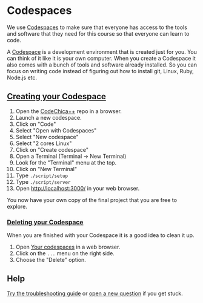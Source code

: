 # Codespaces

We use [Codespaces](https://github.com/codespaces) to make sure that everyone
has access to the tools and software that they need for this course
so that everyone can learn to code.

A [Codespace](https://github.com/codespaces) is a development environment
that is created just for you. You can think of it like it is your own
computer. When you create a Codespace it also comes with a bunch of tools
and software already installed. So you can focus on writing code instead of
figuring out how to install git, Linux, Ruby, Node.js etc.

## [Creating your Codespace](https://docs.github.com/en/codespaces/developing-in-codespaces/creating-a-codespace#creating-a-codespace)

1. Open the [CodeChica++](https://github.com/codechica/plus-plus) repo in a browser.
1. Launch a new codespace.
  1. Click on "Code"
  1. Select "Open with Codespaces"
  1. Select "New codespace"
  1. Select "2 cores Linux"
  1. Click on "Create codespace"
1. Open a Terminal (Terminal -> New Terminal)
  1. Look for the "Terminal" menu at the top.
  1. Click on "New Terminal"
1. Type `./script/setup`
1. Type `./script/server`
1. Open [http://localhost:3000/](http://localhost:3000/) in your web browser.

You now have your own copy of the final project that you are free to explore.

### [Deleting your Codespace](https://docs.github.com/en/codespaces/developing-in-codespaces/deleting-a-codespace)

When you are finished with your Codespace it is a good idea to clean it up.

1. Open [Your codespaces](https://github.com/codespaces) in a web browser.
1. Click on the `...` menu on the right side.
1. Choose the "Delete" option.

## Help

[Try the troubleshooting guide](https://docs.github.com/en/codespaces/codespaces-reference/troubleshooting-your-codespace)
or [open a new question](https://github.com/CodeChica/plus-plus/discussions/categories/q-a) if you get stuck.
